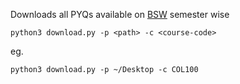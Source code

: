 Downloads all PYQs available on [BSW](https://bsw.iitd.ac.in) semester wise

```
python3 download.py -p <path> -c <course-code>
```

eg.

```
python3 download.py -p ~/Desktop -c COL100
```
